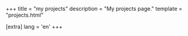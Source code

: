 +++
title = "my projects"
description = "My projects page."
template = "projects.html"

[extra]
lang = 'en'
+++